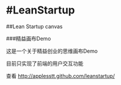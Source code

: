 #LeanStartup
===========

##Lean Startup canvas

###精益画布Demo

这是一个关于精益创业的思维画布Demo

目前只实现了前端的用户交互功能

查看 http://applesstt.github.com/leanstartup/
